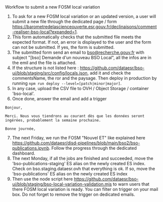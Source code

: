 Workflow to submit a new FOSM local variation

1. To ask for a new FOSM local variation or an updated version, a user will submit a new file through the dedicated page / form https://barometredelascienceouverte.esr.gouv.fr/declinaisons/comment-realiser-bso-local?expanded=1.
2. This form automatically checks that the submitted file meets the expected format. If not, an error is displayed to the user and the form can not be submitted. If yes, the form is submitted.
3. The submitted form send an email to bso@recherche.gouv.fr with subject "[bso] Demande d'un nouveau BSO Local", all the infos are in the emil and the file is attached.
4. If the structure is not listed here : https://github.com/dataesr/bso-ui/blob/staging/src/config/locals.json, add it and check the commentsName, the ror and the paysage. Then deploy in production by running `npm run deploy --level=[patch|minor|major]`.
5. In any case, upload the CSV file to OVH / Object Storage / container 'bso-local'.
6. Once done, answer the email and add a trigger
```
Bonjour,

Merci. Nous vous tiendrons au courant dès que les données seront ingérées, probablement la semaine prochaine.
 
Bonne journée,
```
7. The next Friday, we run the FOSM "Nouvel ET" like explained here https://github.com/dataesr/disd-pipelines/blob/main/bso2/bso-publications.ipynb. Follow the progress through the dedicated dashboard.
8. The next Monday, if all the jobs are finished and succeeded, move the 'bso-publications-staging' ES alias on the newly created ES index. Check on bso.staging.dataesr.ovh that everything is ok. If so, move the 'bso-publications' ES alias on the newly created ES index
9. Then use the node script here https://github.com/dataesr/bso-ui/blob/staging/bso-local-variation-validation.mjs to warn users that there FOSM local variation is ready. You can filter on trigger on your mail box. Do not forget to remove the trigger on dedicated emails.